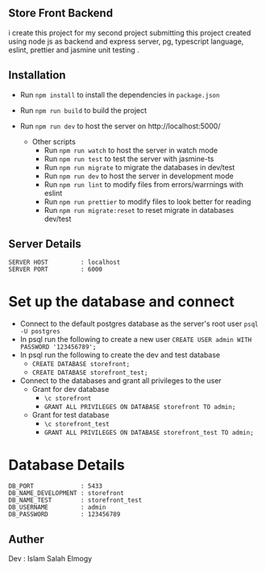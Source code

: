 ## Store Front Backend

i create this project for my second project submitting this project created using node js as backend and express server, pg, typescript language, eslint, prettier and jasmine unit testing .

## Installation

- Run `npm install`   to install the dependencies in `package.json`
- Run `npm run build` to build the project
- Run `npm run dev` to host the server on http://localhost:5000/

    - Other scripts
        - Run `npm run watch`          to host the server in watch mode
        - Run `npm run test`           to test the server with jasmine-ts
        - Run `npm run migrate`        to migrate the databases in dev/test
        - Run `npm run dev`            to host the server in development mode
        - Run `npm run lint`           to modify files from errors/warrnings with eslint
        - Run `npm run prettier`       to modify files to look better for reading
        - Run `npm run migrate:reset`  to reset migrate in databases dev/test
##

## Server Details
    SERVER HOST         : localhost
    SERVER PORT         : 6000

#  Set up the database and connect
- Connect to the default postgres database as the server's root user `psql -U postgres`
- In psql run the following to create a new user `CREATE USER admin WITH PASSWORD '123456789';`
- In psql run the following to create the dev and test database
    - `CREATE DATABASE storefront;`
    - `CREATE DATABASE storefront_test;`
- Connect to the databases and grant all privileges to the user
    - Grant for dev database
        - `\c storefront`
        - `GRANT ALL PRIVILEGES ON DATABASE storefront TO admin;`
    - Grant for test database
        - `\c storefront_test`
        - `GRANT ALL PRIVILEGES ON DATABASE storefront_test TO admin;`

# Database Details
    DB_PORT             : 5433
    DB_NAME_DEVELOPMENT : storefront
    DB_NAME_TEST        : storefront_test
    DB_USERNAME         : admin
    DB_PASSWORD         : 123456789



## Auther
   Dev : Islam Salah Elmogy

